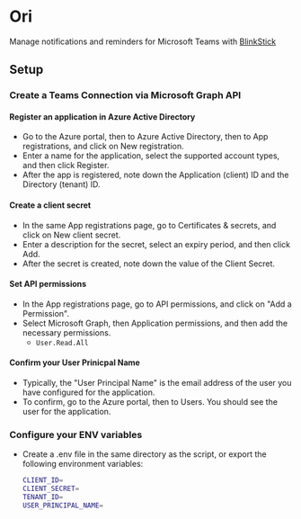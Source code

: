 # Ori
Manage notifications and reminders for Microsoft Teams with [BlinkStick](https://www.blinkstick.com)

## Setup
### Create a Teams Connection via Microsoft Graph API
#### Register an application in Azure Active Directory  
- Go to the Azure portal, then to Azure Active Directory, then to App registrations, and click on New registration.
- Enter a name for the application, select the supported account types, and then click Register.
- After the app is registered, note down the Application (client) ID and the Directory (tenant) ID.

#### Create a client secret  
- In the same App registrations page, go to Certificates & secrets, and click on New client secret.
- Enter a description for the secret, select an expiry period, and then click Add.
- After the secret is created, note down the value of the Client Secret.

#### Set API permissions
- In the App registrations page, go to API permissions, and click on "Add a Permission".
- Select Microsoft Graph, then Application permissions, and then add the necessary permissions.
    - `User.Read.All`

#### Confirm your User Prinicpal Name
- Typically, the "User Principal Name" is the email address of the user you have configured for the application.
- To confirm, go to the Azure portal, then to Users. You should see the user for the application.

### Configure your ENV variables
- Create a .env file in the same directory as the script, or export the following environment variables:
    ```bash
    CLIENT_ID=
    CLIENT_SECRET=
    TENANT_ID=
    USER_PRINCIPAL_NAME=
    ```